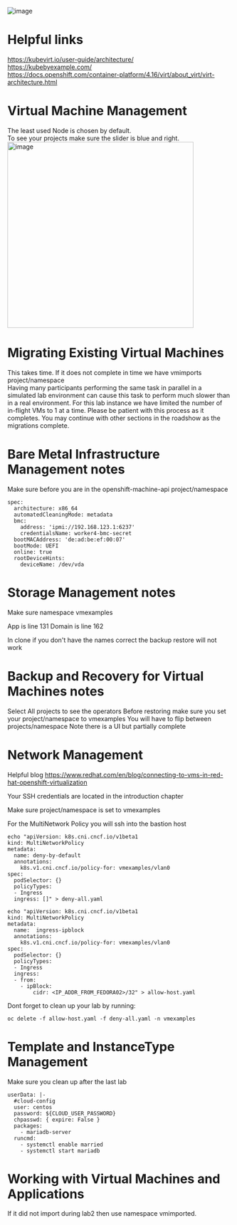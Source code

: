 ![image](https://github.com/cnduffield/OCPVirtNotes/assets/16171877/17c1537c-9403-4828-b7da-fd1a257b10c3)

# Helpful links
https://kubevirt.io/user-guide/architecture/ <br>
https://kubebyexample.com/ <br>
https://docs.openshift.com/container-platform/4.16/virt/about_virt/virt-architecture.html


# Virtual Machine Management
The least used Node is chosen by default. <br>
To see your projects make sure the slider is blue and right. <br>
<img width="418" alt="image" src="https://github.com/user-attachments/assets/8ac0801c-b35e-415a-8b63-13313d81a0f1">


# Migrating Existing Virtual Machines
This takes time. If it does not complete in time we have vmimports project/namespace <br>
Having many participants performing the same task in parallel in a simulated lab environment can cause this task to perform much slower than in a real environment. For this lab instance we have limited the number of in-flight VMs to 1 at a time. Please be patient with this process as it completes. You may continue with other sections in the roadshow as the migrations complete.

# Bare Metal Infrastructure Management notes

  Make sure before you are in the openshift-machine-api project/namespace
  
  ```
  spec:
    architecture: x86_64
    automatedCleaningMode: metadata
    bmc:
      address: 'ipmi://192.168.123.1:6237'
      credentialsName: worker4-bmc-secret
    bootMACAddress: 'de:ad:be:ef:00:07'
    bootMode: UEFI
    online: true
    rootDeviceHints:
      deviceName: /dev/vda
  ```


# Storage Management notes

Make sure namespace vmexamples


App is line 131
Domain is line 162

In clone if you don't have the names correct the backup restore will not work

# Backup and Recovery for Virtual Machines notes
Select  All projects to see the operators
Before restoring make sure you set your project/namespace to vmexamples
You will have to flip between projects/namespace
Note there is a UI but partially complete


# Network Management
Helpful blog
https://www.redhat.com/en/blog/connecting-to-vms-in-red-hat-openshift-virtualization

Your SSH credentials are located in the introduction chapter

Make sure project/namespace is set to vmexamples

For the MultiNetwork Policy you will ssh into the bastion host
```
echo "apiVersion: k8s.cni.cncf.io/v1beta1
kind: MultiNetworkPolicy
metadata:
  name: deny-by-default
  annotations:
    k8s.v1.cni.cncf.io/policy-for: vmexamples/vlan0
spec:
  podSelector: {}
  policyTypes:
  - Ingress
  ingress: []" > deny-all.yaml
```
```
echo "apiVersion: k8s.cni.cncf.io/v1beta1
kind: MultiNetworkPolicy
metadata:
  name:  ingress-ipblock
  annotations:
    k8s.v1.cni.cncf.io/policy-for: vmexamples/vlan0
spec:
  podSelector: {}
  policyTypes:
  - Ingress
  ingress:
  - from:
    - ipBlock:
        cidr: <IP_ADDR_FROM_FEDORA02>/32" > allow-host.yaml
```
Dont forget to clean up your lab by running:
```
oc delete -f allow-host.yaml -f deny-all.yaml -n vmexamples
```

# Template and InstanceType Management
Make sure you clean up after the last lab
```
userData: |-
  #cloud-config
  user: centos
  password: ${CLOUD_USER_PASSWORD}
  chpasswd: { expire: False }
  packages:
    - mariadb-server
  runcmd:
    - systemctl enable married
    - systemctl start mariadb
```

# Working with Virtual Machines and Applications

If it did not import during lab2 then use namespace vmimported.

